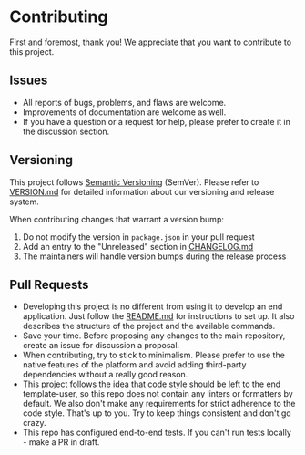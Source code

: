 # Contributing

First and foremost, thank you! We appreciate that you want to contribute to this project.

## Issues
- All reports of bugs, problems, and flaws are welcome.
- Improvements of documentation are welcome as well.
- If you have a question or a request for help, please prefer to create it in the discussion section.

## Versioning

This project follows [Semantic Versioning](https://semver.org/) (SemVer). Please refer to [VERSION.md](VERSION.md) for detailed information about our versioning and release system.

When contributing changes that warrant a version bump:

1. Do not modify the version in `package.json` in your pull request
2. Add an entry to the "Unreleased" section in [CHANGELOG.md](CHANGELOG.md)
3. The maintainers will handle version bumps during the release process

## Pull Requests
- Developing this project is no different from using it to develop an end application. Just follow the [README.md](README.md) for instructions to set up. 
  It also describes the structure of the project and the available commands.
- Save your time. Before proposing any changes to the main repository, create an issue for discussion a proposal.
- When contributing, try to stick to minimalism. Please prefer to use the native features of the platform and avoid adding third-party dependencies without a really good reason.
- This project follows the idea that code style should be left to the end template-user, so this repo does not contain any linters or formatters by default.
  We also don't make any requirements for strict adherence to the code style.
  That's up to you. Try to keep things consistent and don't go crazy.
- This repo has configured end-to-end tests. If you can't run tests locally - make a PR in draft.
